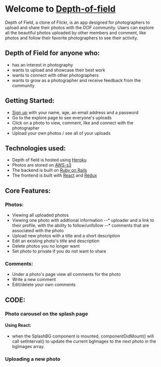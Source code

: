 # Welcome to [Depth-of-field](https://depth-of-field.herokuapp.com/)
Depth of Field, a clone of Flickr, is an app designed for photographers to upload and share their photos with the DOF community. Users can explore all the beautiful photos uploaded by other members and comment, like photos and follow their favorite photographers to see their activity.

## Depth of Field for anyone who:
* has an interest in photography
* wants to upload and showcase their best work
* wants to connect with other photographers
* wants to grow as a photographer and receive feedback from the community

## Getting Started:
* [Sign up](http://depth-of-field.herokuapp.com/#/signup) with your name, age, an email address and a password
* Go to the explore page to see everyone's uploads
* Click on a photo to view, comment, like and connect with the photographer
* Upload your own photos / see all of your uploads

## Technologies used:
* Depth of field is hosted using [Heroku](https://www.heroku.com/about)
* Photos are stored on [AWS-s3](https://aws.amazon.com/)
* The backend is built on [Ruby on Rails](https://rubyonrails.org/)
* The frontend is built with [React](https://reactjs.org/) and [Redux](https://redux.js.org/)

## Core Features:
### Photos:
* Viewing all uploaded photos
* Viewing one photo with addtional information
--* uploader and a link to their profile, with the ability to follow/unfollow
--* comments that are associated with the photo
* Upload new photos with a title and a short description
* Edit an existing photo's title and description
* Delete photos you no longer want
* Set photo to private if you do not want to share

### Comments:
* Under a photo's page view all comments for the photo
* Write a new comment
* Edit/delete your own comments

## CODE:
### Photo carousel on the splash page
#### Using React:
* when the SplashBG component is mounted, componentDidMount() will call setInterval() to update the current bgImages to the next photo in the bgImages array.

### Uploading a new photo
